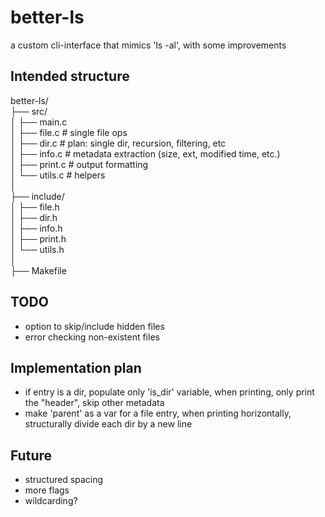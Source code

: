 # better-ls
a custom cli-interface that mimics 'ls -al', with some improvements  

## Intended structure  
better-ls/  
├── src/  
│   ├── main.c  
│   ├── file.c              # single file ops  
│   ├── dir.c               # plan: single dir, recursion, filtering, etc  
│   ├── info.c              # metadata extraction (size, ext, modified time, etc.)  
│   ├── print.c             # output formatting  
│   └── utils.c             # helpers  
│  
├── include/  
│   ├── file.h  
│   ├── dir.h  
│   ├── info.h  
│   ├── print.h  
│   └── utils.h  
│  
├── Makefile  

## TODO
- option to skip/include hidden files  
- error checking non-existent files  

## Implementation plan
- if entry is a dir, populate only 'is_dir' variable, when printing, only print the "header", skip other metadata  
- make 'parent' as a var for a file entry, when printing horizontally, structurally divide each dir by a new line  

## Future
- structured spacing  
- more flags  
- wildcarding?  
